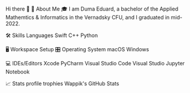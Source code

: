 Hi there 👋
🚀 About Me
🎓 I am Duma Eduard, a bachelor of the Applied Mathemtics & Informatics in the Vernadsky CFU, and I graduated in mid-2022.

🛠️ Skills
Languages
Swift C++ Python

🖥️ Workspace Setup
🎛️ Operating System
macOS Windows

💻 IDEs/Editors
Xcode PyCharm Visual Studio Code Visual Studio Jupyter Notebook

📈 Stats
profile trophies
Wappik's GitHub Stats
